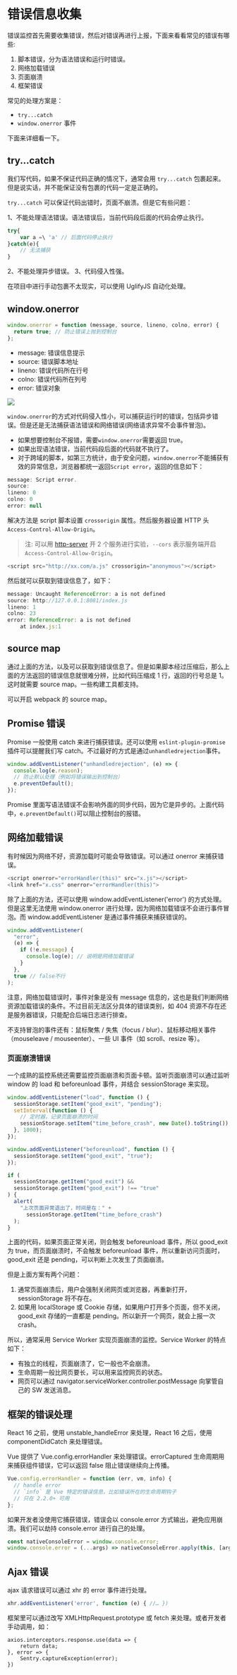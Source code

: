 # 错误信息收集

错误监控首先需要收集错误，然后对错误再进行上报，下面来看看常见的错误有哪些:

1. 脚本错误，分为语法错误和运行时错误。
2. 网络加载错误
3. 页面崩溃
4. 框架错误

常见的处理方案是：

- `try...catch`
- `window.onerror` 事件

下面来详细看一下。

## try...catch

我们写代码，如果不保证代码正确的情况下，通常会用 `try...catch` 包裹起来。但是说实话，并不能保证没有包裹的代码一定是正确的。

`try...catch` 可以保证代码出错时，页面不崩溃。但是它有些问题：

1、不能处理语法错误。语法错误后，当前代码段后面的代码会停止执行。

```js
try{
    var a =\ 'a' // 后面代码停止执行
}catch(e){
    // 无法捕获
}
```

2、不能处理异步错误。
3、代码侵入性强。

在项目中进行手动包裹不太现实，可以使用 UglifyJS 自动化处理。

## window.onerror

```js
window.onerror = function (message, source, lineno, colno, error) {
  return true; // 防止错误上抛到控制台
};
```

- message: 错误信息提示
- source: 错误脚本地址
- lineno: 错误代码所在行号
- colno: 错误代码所在列号
- error: 错误对象

![](./imgs/2021-05-14-21-41-06.png)

`window.onerror`的方式对代码侵入性小，可以捕获运行时的错误，包括异步错误。但是还是无法捕获语法错误和网络错误(网络请求异常不会事件冒泡)。

- 如果想要控制台不报错，需要`window.onerror`需要返回 true。
- 如果出现语法错误，当前代码段后面的代码就不执行了。
- 对于跨域的脚本，如第三方统计，由于安全问题，`window.onerror`不能捕获有效的异常信息，浏览器都统一返回`Script error`，返回的信息如下：

```js
message: Script error.
source:
lineno: 0
colno: 0
error: null
```

解决方法是 script 脚本设置 `crossorigin` 属性。然后服务器设置 HTTP 头`Access-Control-Allow-Origin`。

> 注: 可以用 [http-server](https://www.npmjs.com/package/http-server) 开 2 个服务进行实验，`--cors` 表示服务端开启`Access-Control-Allow-Origin`。

```js
<script src="http://xx.com/a.js" crossorigin="anonymous"></script>
```

然后就可以获取到错误信息了，如下：

```js
message: Uncaught ReferenceError: a is not defined
source: http://127.0.0.1:8081/index.js
lineno: 1
colno: 23
error: ReferenceError: a is not defined
    at index.js:1
```

## source map

通过上面的方法，以及可以获取到错误信息了。但是如果脚本经过压缩后，那么上面的方法返回的错误信息就很难分辨，比如代码压缩成 1 行，返回的行号总是 1。这时就需要 source map。一些构建工具都支持。

可以开启 webpack 的 source map。

## Promise 错误

Promise 一般使用 catch 来进行捕获错误。还可以使用 `eslint-plugin-promise` 插件可以提醒我们写 catch。不过最好的方式是通过`unhandledrejection`事件。

```js
window.addEventListener("unhandledrejection", (e) => {
  console.log(e.reason);
  // 防止默认处理（例如将错误输出到控制台）
  e.preventDefault();
});
```

Promise 里面写语法错误不会影响外面的同步代码，因为它是异步的。上面代码中，`e.preventDefault()`可以阻止控制台的报错。

## 网络加载错误

有时候因为网络不好，资源加载时可能会导致错误。可以通过 onerror 来捕获错误。

```js
<script onerror="errorHandler(this)" src="x.js"></script>
<link href="x.css" onerror="errorHandler(this)">
```

除了上面的方法，还可以使用 window.addEventListener('error') 的方式处理。但是这里无法使用 window.onerror 进行处理，因为网络加载错误不会进行事件冒泡。而 window.addEventListener 是通过事件捕获来捕获错误的。

```js
window.addEventListener(
  "error",
  (e) => {
    if (!e.message) {
      console.log(e); // 说明是网络加载错误
    }
  },
  true // false不行
);
```

注意，网络加载错误时，事件对象是没有 message 信息的，这也是我们判断网络资源加载错误的条件。不过目前无法区分具体的错误类别，如 404 资源不存在还是服务器错误，只能配合后端日志进行排查。

不支持冒泡的事件还有：鼠标聚焦 / 失焦（focus / blur）、鼠标移动相关事件（mouseleave / mouseenter）、一些 UI 事件（如 scroll、resize 等）。

### 页面崩溃错误

一个成熟的监控系统还需要监控页面崩溃和页面卡顿。监听页面崩溃可以通过监听 window 的 load 和 beforeunload 事件，并结合 sessionStorage 来实现。

```js
window.addEventListener("load", function () {
  sessionStorage.setItem("good_exit", "pending");
  setInterval(function () {
    // 定时器，记录页面崩溃的时间
    sessionStorage.setItem("time_before_crash", new Date().toString());
  }, 1000);
});

window.addEventListener("beforeunload", function () {
  sessionStorage.setItem("good_exit", "true");
});

if (
  sessionStorage.getItem("good_exit") &&
  sessionStorage.getItem("good_exit") !== "true"
) {
  alert(
    "上次页面异常退出了，时间是在：" +
      sessionStorage.getItem("time_before_crash")
  );
}
```

上面的代码，如果页面正常关闭，则会触发 beforeunload 事件，所以 good_exit 为 true，而页面崩溃时，不会触发 beforeunload 事件，所以重新访问页面时，good_exit 还是 pending，可以判断上次发生了页面崩溃。

但是上面方案有两个问题：

1. 通常页面崩溃后，用户会强制关闭网页或浏览器，再重新打开，sessionStorage 将不存在。
2. 如果用 localStorage 或 Cookie 存储，如果用户打开多个页面，但不关闭，good_exit 存储的一直都是 pending。所以新开一个网页，就会上报一次 crash。

所以，通常采用 Service Worker 实现页面崩溃的监控。Service Worker 的特点如下：

- 有独立的线程，页面崩溃了，它一般也不会崩溃。
- 生命周期一般比网页要长，可以用来监控网页的状态。
- 网页可以通过 navigator.serviceWorker.controller.postMessage 向掌管自己的 SW 发送消息。

## 框架的错误处理

React 16 之前，使用 unstable_handleError 来处理，React 16 之后，使用 componentDidCatch 来处理错误。

Vue 提供了 Vue.config.errorHandler 来处理错误。errorCaptured 生命周期用来捕获组件错误，它可以返回 false 阻止错误继续向上传播。

```js
Vue.config.errorHandler = function (err, vm, info) {
  // handle error
  // `info` 是 Vue 特定的错误信息，比如错误所在的生命周期钩子
  // 只在 2.2.0+ 可用
};
```

如果开发者没使用它捕获错误，错误会以 console.error 方式输出，避免应用崩溃。我们可以劫持 console.error 进行自己的处理。

```js
const nativeConsoleError = window.console.error;
window.console.error = (...args) => nativeConsoleError.apply(this, [args]);
```

## Ajax 错误

ajax 请求错误可以通过 xhr 的 error 事件进行处理。

```js
xhr.addEventListener('error', function (e) { //… })
```

框架里可以通过改写 XMLHttpRequest.prototype 或 fetch 来处理。或者开发者手动调用，如：

```
axios.interceptors.response.use(data => {
    return data;
}, error => {
    Sentry.captureException(error);
})
```
